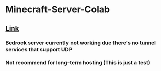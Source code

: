 # Minecraft-Server-Colab
## [Link](https://colab.research.google.com/github/tungdo0602/Minecraft-Server-Colab/blob/main/Minecraft_Server.ipynb)
### Bedrock server currently not working due there's no tunnel services that support UDP
### Not recommend for long-term hosting (This is just a test)
